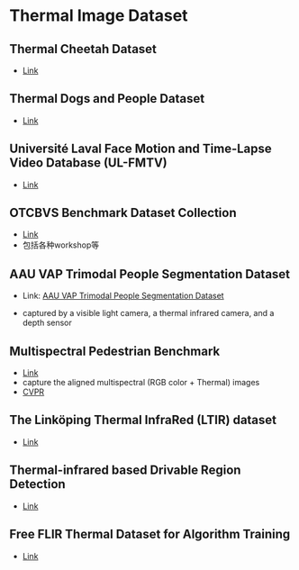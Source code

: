 # Thermal Image Dataset

## Thermal Cheetah Dataset

- [Link](https://public.roboflow.com/object-detection/thermal-cheetah)

## Thermal Dogs and People Dataset

- [Link](https://public.roboflow.com/object-detection/thermal-dogs-and-people)

## Université Laval Face Motion and Time-Lapse Video Database (UL-FMTV)

- [Link](http://www.qirt.org/liens/FMTV.htm)

## OTCBVS Benchmark Dataset Collection

- [Link](http://vcipl-okstate.org/pbvs/bench/)
- 包括各种workshop等

## AAU VAP Trimodal People Segmentation Dataset

- Link: [AAU VAP Trimodal People Segmentation Dataset](https://www.kaggle.com/aalborguniversity/trimodal-people-segmentation)

- captured by a visible light camera, a thermal infrared camera, and a depth sensor

## Multispectral Pedestrian Benchmark

- [Link](https://soonminhwang.github.io/rgbt-ped-detection/)
- capture the aligned multispectral (RGB color + Thermal) images
- [CVPR](https://soonminhwang.github.io/rgbt-ped-detection/misc/CVPR15_Pedestrian_Benchmark.pdf)

## The Linköping Thermal InfraRed (LTIR) dataset

- [Link](http://www.cvl.isy.liu.se/en/research/datasets/ltir/)

## Thermal-infrared based Drivable Region Detection

- [Link](https://sites.google.com/site/drivableregion/)

## Free FLIR Thermal Dataset for Algorithm Training

- [Link](https://www.flir.com/oem/adas/adas-dataset-form/)
